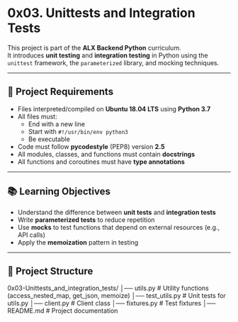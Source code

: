 # 0x03. Unittests and Integration Tests

This project is part of the **ALX Backend Python** curriculum.  
It introduces **unit testing** and **integration testing** in Python using the `unittest` framework, the `parameterized` library, and mocking techniques.

---

## 📌 Project Requirements
- Files interpreted/compiled on **Ubuntu 18.04 LTS** using **Python 3.7**  
- All files must:
  - End with a new line  
  - Start with `#!/usr/bin/env python3`  
  - Be executable  
- Code must follow **pycodestyle** (PEP8) version **2.5**  
- All modules, classes, and functions must contain **docstrings**  
- All functions and coroutines must have **type annotations**  

---

## 📚 Learning Objectives
- Understand the difference between **unit tests** and **integration tests**  
- Write **parameterized tests** to reduce repetition  
- Use **mocks** to test functions that depend on external resources (e.g., API calls)  
- Apply the **memoization** pattern in testing  

---

## 📂 Project Structure
0x03-Unittests_and_integration_tests/
│── utils.py # Utility functions (access_nested_map, get_json, memoize)
│── test_utils.py # Unit tests for utils.py
│── client.py # Client class
│── fixtures.py # Test fixtures
│── README.md # Project documentation